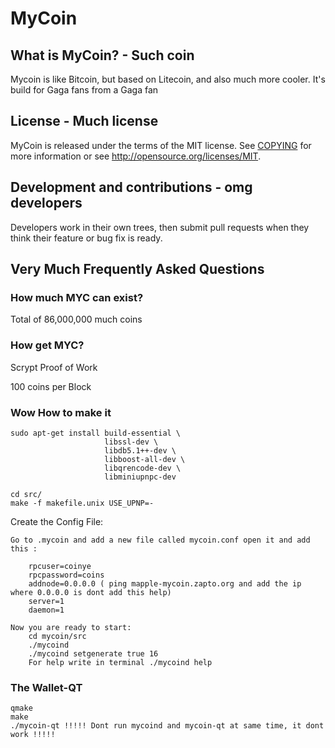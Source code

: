 # MyCoin


## What is MyCoin? - Such coin
Mycoin is like Bitcoin, but based on Litecoin, and also much more cooler.
It's build for Gaga fans from a Gaga fan


## License - Much license
MyCoin is released under the terms of the MIT license. See [COPYING](COPYING)
for more information or see http://opensource.org/licenses/MIT.

## Development and contributions - omg developers
Developers work in their own trees, then submit pull requests when they think
their feature or bug fix is ready.

## Very Much Frequently Asked Questions

### How much MYC can exist?
Total of 86,000,000 much coins 

### How get MYC?
Scrypt Proof of Work

100 coins per Block





### Wow How to make it

	sudo apt-get install build-essential \
                         libssl-dev \
                         libdb5.1++-dev \
                         libboost-all-dev \
                         libqrencode-dev \
                         libminiupnpc-dev

	cd src/
	make -f makefile.unix USE_UPNP=-
	
Create the Config File:

	Go to .mycoin and add a new file called mycoin.conf open it and add this :
	
		rpcuser=coinye
		rpcpassword=coins
		addnode=0.0.0.0 ( ping mapple-mycoin.zapto.org and add the ip where 0.0.0.0 is dont add this help)
		server=1
		daemon=1
		
	Now you are ready to start:
		cd mycoin/src
		./mycoind 
		./mycoind setgenerate true 16 
		For help write in terminal ./mycoind help

### The Wallet-QT

	qmake
	make
	./mycoin-qt !!!!! Dont run mycoind and mycoin-qt at same time, it dont work !!!!!

